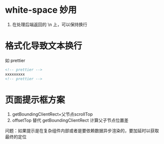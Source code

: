 # white-space 妙用
1. 在处理后端返回的 \n 上，可以保持换行

# 格式化导致文本换行
如 prettier 
```html
<!-- prettier -->
xxxxxxxxx
<!-- prettier -->
```

# 页面提示框方案
1. getBoundingClientRect+父节点scrollTop
2. offsetTop 替代 getBoundingClientRect 计算父子节点位置差

问题：如果提示是在复杂组件内部或者是要依赖数据异步渲染的，要加延时以获取最终的定位